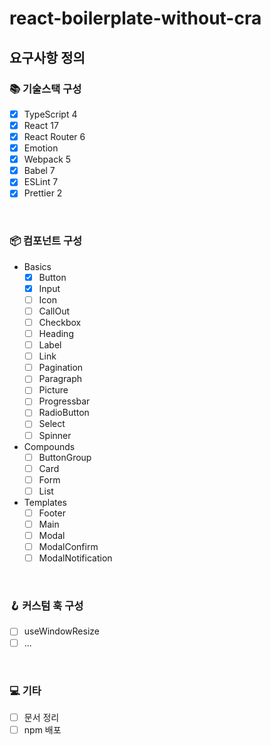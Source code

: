 # react-boilerplate-without-cra

## 요구사항 정의

### 📚 기술스택 구성

- [x] TypeScript 4
- [x] React 17
- [x] React Router 6
- [x] Emotion
- [x] Webpack 5
- [x] Babel 7
- [x] ESLint 7
- [x] Prettier 2

<br>

### 📦 컴포넌트 구성

- Basics
  - [x] Button
  - [x] Input
  - [ ] Icon
  - [ ] CallOut
  - [ ] Checkbox
  - [ ] Heading
  - [ ] Label
  - [ ] Link
  - [ ] Pagination
  - [ ] Paragraph
  - [ ] Picture
  - [ ] Progressbar
  - [ ] RadioButton
  - [ ] Select
  - [ ] Spinner
- Compounds
  - [ ] ButtonGroup
  - [ ] Card
  - [ ] Form
  - [ ] List
- Templates
  - [ ] Footer
  - [ ] Main
  - [ ] Modal
  - [ ] ModalConfirm
  - [ ] ModalNotification

<br>

### 🪝 커스텀 훅 구성

- [ ] useWindowResize
- [ ] ...

<br>

### 💻 기타

- [ ] 문서 정리
- [ ] npm 배포
